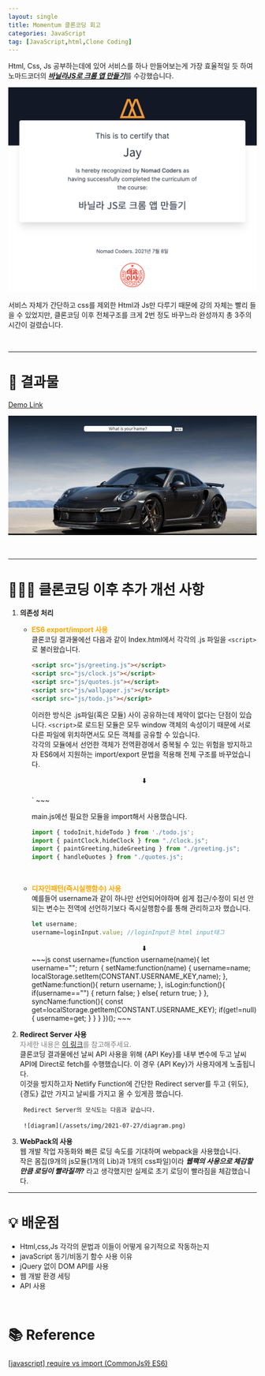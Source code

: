```yaml
---
layout: single
title: Momentum 클론코딩 회고
categories: JavaScript
tag: [JavaScript,html,Clone Coding]
---
```


Html, Css, Js 공부하는데에 있어 서비스를 하나 만들어보는게 가장 효율적일 듯 하여 노마드코더의 [***바닐라JS로 크롬 앱 만들기***](https://nomadcoders.co/javascript-for-beginners/lobby)를 수강했습니다.

![certification](/assets/img/2021-07-27/2021-07-27-01.png)

서비스 자체가 간단하고 css를 제외한 Html과 Js만 다루기 때문에 강의 자체는 빨리 들을 수 있었지만, 클론코딩 이후 전체구조를 크게 2번 정도 바꾸느라 완성까지 총 3주의 시간이 걸렸습니다.

<br>

----------------------
# 🚀 결과물   
[Demo Link](https://devjjinho.github.io/momentum/)

![demo](/assets/img/2021-07-27/demo.gif)

<br>


----------------------
# 🧑🏻‍💻 클론코딩 이후 추가 개선 사항
1. **의존성 처리**  
   * **<span style="color:orange">ES6 export/import 사용</span>**  
        클론코딩 결과물에선 다음과 같이 Index.html에서 각각의 .js 파일을 `<script>`로 불러왔습니다.
        ~~~html
        <script src="js/greeting.js"></script>
        <script src="js/clock.js"></script>
        <script src="js/quotes.js"></script>
        <script src="js/wallpaper.js"></script>
        <script src="js/todo.js"></script>
        ~~~
        이러한 방식은 .js파일(혹은 모듈) 사이 공유하는데 제약이 없다는 단점이 있습니다.  `<script>`로 로드된 모듈은 모두 window 객체의 속성이기 때문에 서로 다른 파일에 위치하면서도 모든 객체를 공유할 수 있습니다.  
        각각의 모듈에서 선언한 객체가 전역환경에서 중복될 수 있는 위험을 방지하고자 ES6에서 지원하는 import/export 문법을 적용해 전체 구조를 바꾸었습니다.  
        <center>⬇️</center><br>
        `<script>`태그에 type="module" 어트리뷰트를 추가함으로서 브라우저가 이 파일을 모듈로 인식하게끔 했습니다.  
        그리고 주가 되는 .js 하나만 불러왔습니다.
        ~~~html
        <script type="module" src="js/main.js"></script>
        ~~~

        main.js에선 필요한 모듈을 import해서 사용했습니다.
        ~~~js
        import { todoInit,hideTodo } from './todo.js';
        import { paintClock,hideClock } from "./clock.js";
        import { paintGreeting,hideGreeting } from "./greeting.js";
        import { handleQuotes } from "./quotes.js";
        ~~~

        <br>

    * **<span style="color:orange">디자인패턴(즉시실행함수) 사용</span>**  
        예를들어 username과 같이 하나만 선언되어야하며 쉽게 접근/수정이 되선 안되는 변수는 전역에 선언하기보다 즉시실행함수를 통해 관리하고자 했습니다.
        ~~~js
        let username;
        username=loginInput.value; //loginInput은 html input태그
        ~~~  
        <center>⬇️</center>
        ~~~js
        const username=(function username(name){
        let username="";
        return {
            setName:function(name) {
                username=name;
                localStorage.setItem(CONSTANT.USERNAME_KEY,name);
            },
            getName:function(){
                return username;
            },
            isLogin:function(){
                if(username=="") {
                    return false;
                }
                else{
                    return true;
                }
            },
            syncName:function(){
                const get=localStorage.getItem(CONSTANT.USERNAME_KEY);
                if(get!=null){
                    username=get;
                }
            }
            }
        })();
        ~~~
        

2. **Redirect Server 사용**  
        <span style="color:grey">자세한 내용은 [이 링크](https://github.com/devJJinho/hide_api_key)를 참고해주세요.</span>  
        클론코딩 결과물에선 날씨 API 사용을 위해 {API Key}를 내부 변수에 두고 날씨 API에 Direct로 fetch를 수행했습니다. 이 경우 {API Key}가 사용자에게 노출됩니다.  
        이것을 방지하고자 Netlify Function에 간단한 Redirect server를 두고 {위도},{경도} 값만 가지고 날씨를 가지고 올 수 있게끔 했습니다.  
            
        Redirect Server의 모식도는 다음과 같습니다.

        ![diagram](/assets/img/2021-07-27/diagram.png)

3. **WebPack의 사용**  
        웹 개발 작업 자동화와 빠른 로딩 속도를 기대하며 webpack을 사용했습니다.  
        작은 몸집(9개의 js모듈(1개의 Lib)과 1개의 css파일)이라 ***웹팩의 사용으로 체감할 만큼 로딩이 빨라질까?*** 라고 생각했지만 실제로 초기 로딩이 빨라짐을 체감했습니다.

----------------------
# 💡 배운점
* Html,css,Js 각각의 문법과 이들이 어떻게 유기적으로 작동하는지
* javaScript 동기/비동기 함수 사용 이유
* jQuery 없이 DOM API를 사용
* 웹 개발 환경 세팅
* API 사용

<!-- # 느낀점
전공자임에도 불구하고 웹 관련해선 경험이 참 부족했습니다. 하지만 이 프로젝트를 수행하며 많이 배웠습니다. 그리고 평소 막연했던 것들을 머리속에 어려풋이라도 그릴 수 있게 되었습니다. 그 점에 있어서 기쁩니다.
생각한 것을 구현하고 발생 된 문제를 해결하는 일련의 과정에서  -->

<br>

# 📚 Reference

[[javascript] require vs import (CommonJs와 ES6)
](https://blueshw.github.io/2017/05/16/ES-require-vs-import/)